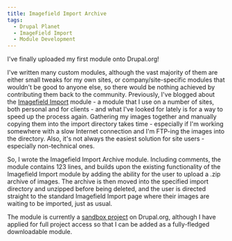 ```yaml
---
title: Imagefield Import Archive
tags:
  - Drupal Planet
  - ImageField Import
  - Module Development
---
```

I've finally uploaded my first module onto Drupal.org!

I've written many custom modules, although the vast majority of them are either small tweaks for my own sites, or company/site-specific modules that wouldn't be good to anyone else, so there would be nothing achieved by contributing them back to the community. Previously, I've blogged about the [Imagefield Import](http://drupal.org/project/imagefield_import) module - a module that I use on a number of sites, both personal and for clients - and what I've looked for lately is for a way to speed up the process again. Gathering my images together and manually copying them into the import directory takes time - especially if I'm working somewhere with a slow Internet connection and I'm FTP-ing the images into the directory. Also, it's not always the easiest solution for site users - especially non-technical ones. 

So, I wrote the Imagefield Import Archive module. Including comments, the module contains 123 lines, and builds upon the existing functionality of the Imagefield Import module by adding the ability for the user to upload a .zip archive of images. The archive is then moved into the specified import directory and unzipped before being deleted, and the user is directed straight to the standard Imagefield Import page where their images are waiting to be imported, just as usual.

The module is currently a [sandbox project](http://drupal.org/sandbox/opdavies/1165110) on Drupal.org, although I have applied for full project access so that I can be added as a fully-fledged downloadable module.
